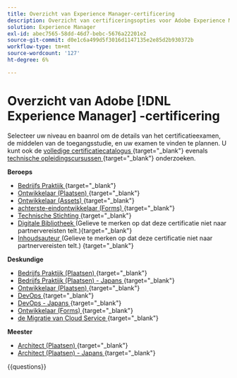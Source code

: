 ```yaml
---
title: Overzicht van Experience Manager-certificering
description: Overzicht van certificeringsopties voor Adobe Experience Manager
solution: Experience Manager
exl-id: abec7565-58dd-46d7-bebc-5676a22201e2
source-git-commit: d0e1c6a499d5f3016d1147135e2e85d2b930372b
workflow-type: tm+mt
source-wordcount: '127'
ht-degree: 6%

---
```


# Overzicht van Adobe [!DNL Experience Manager] -certificering

Selecteer uw niveau en baanrol om de details van het certificatieexamen, de middelen van de toegangsstudie, en uw examen te vinden te plannen. U kunt ook de [ volledige certificatiecatalogus ](https://certification.adobe.com/certifications){target="_blank"} evenals [ technische opleidingscursussen ](https://certification.adobe.com/courses/?/courses){target="_blank"} onderzoeken.

**Beroeps**

* [ Bedrijfs Praktijk ](https://certification.adobe.com/certification/experience-manager-business-practitioner-professional){target="_blank"} <!--AD0-E126-->
* [ Ontwikkelaar (Plaatsen) ](https://certification.adobe.com/certification/sites-developer-professional-v2){target="_blank"} <!--AD0-E128-->
* [ Ontwikkelaar (Assets) ](https://certification.adobe.com/certification/assets-developer-professional){target="_blank"} <!--AD0-E129-->
* [ achterste-eindontwikkelaar (Forms) ](https://certification.adobe.com/certification/backend-developer-professional){target="_blank"} <!--AD0-E127-->
* [ Technische Stichting ](https://certification.adobe.com/certification/technical-foundations-professional){target="_blank"} <!--AD0-E132-->
* [ Digitale Bibliotheek ](https://certification.adobe.com/certification/digital-librarian-professional) (Gelieve te merken op dat deze certificatie niet naar partnervereisten telt.){target="_blank"}  <!--AD0-E143-->
* [ Inhoudsauteur ](https://certification.adobe.com/certification/sites-content-author-professional) (Gelieve te merken op dat deze certificatie niet naar partnervereisten telt.)
  {target="_blank"} <!--AD0-E144-->

**Deskundige**

* [ Bedrijfs Praktijk (Plaatsen) ](https://certification.adobe.com/certification/sites-business-practitioner-expert){target="_blank"} <!--AD0-E121-->
* [ Bedrijfs Praktijk (Plaatsen) - Japans ](https://certification.adobe.com/certification/sites-business-practitioner-expert){target="_blank"} <!--AD0-E121-J-->
* [ Ontwikkelaar (Plaatsen) ](https://certification.adobe.com/certification/sites-developer-expert-v2){target="_blank"} <!--AD0-E137-->
* [ DevOps ](https://certification.adobe.com/certification/aem-devops-engineer-expert){target="_blank"} <!--AD0-E124-->
* [ DevOps - Japans ](https://certification.adobe.com/certification/aem-devops-engineer-expert){target="_blank"} <!--AD0-E124-J-->
* [ Ontwikkelaar (Forms) ](https://certification.adobe.com/certification/aem-forms-developer-expert){target="_blank"} <!--AD0-E125-->
* [ de Migratie van Cloud Service ](https://certification.adobe.com/certification/cloud-service-migration-expert){target="_blank"} <!--AD0-E136-->

**Meester**

* [ Architect (Plaatsen) ](https://certification.adobe.com/certification/sites-architect-master){target="_blank"} <!--AD0-E117-->
* [ Architect (Plaatsen) - Japans ](https://certification.adobe.com/certification/sites-architect-master){target="_blank"} <!--AD0-E117-J-->

{{questions}}
